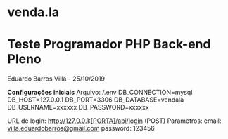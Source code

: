 # venda.la

# Teste Programador PHP Back-end Pleno
Eduardo Barros Villa - 25/10/2019

**Configurações iniciais**
Arquivo: /.env
  DB_CONNECTION=mysql
  DB_HOST=127.0.0.1
  DB_PORT=3306
  DB_DATABASE=vendala
  DB_USERNAME=xxxxxx 
  DB_PASSWORD=xxxxxx


URL de login: http://127.0.0.1:[PORTA]/api/login (POST)
Parametros: email: villa.eduardobarros@gmail.com
	    password: 123456

